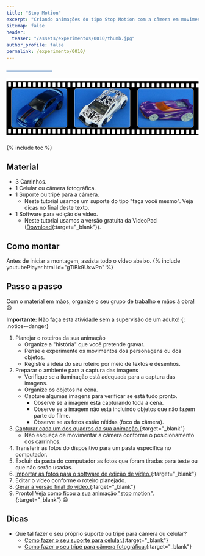 ```yaml
---
title: "Stop Motion"
excerpt: "Criando animações do tipo Stop Motion com a câmera em movimento."
sitemap: false 
header: 
  teaser: "/assets/experimentos/0010/thumb.jpg" 
author_profile: false
permalink: /experimento/0010/
---
```

![Linha separadora](/assets/images/line.jpg)

![Carrinhos](/assets/experimentos/0010/thumb.jpg)

{% include toc %}

## Material
* 3 Carrinhos.
* 1 Celular ou câmera fotográfica.
* 1 Suporte ou tripé para a câmera.
  - Neste tutorial usamos um suporte do tipo "faça você mesmo". Veja dicas no final deste texto.
* 1 Software para edição de vídeo.
  - Neste tutorial usamos a versão gratuita da VideoPad ([Download](https://www.nchsoftware.com/videopad/kb/free.html){:target="_blank"}).

## Como montar
Antes de iniciar a montagem, assista todo o vídeo abaixo.
{% include youtubePlayer.html id="gTiBk9UxwPo" %}

## Passo a passo
Com o material em mãos, organize o seu grupo de trabalho e mãos à obra! :smile:

**Importante:** Não faça esta atividade sem a supervisão de um adulto! 
{: .notice--danger}

1. Planejar o roteiros da sua animação
   - Organize a "história" que você pretende gravar.
   - Pense e experimente os movimentos dos personagens ou dos objetos.
   - Registre a ideia do seu roteiro por meio de textos e desenhos.
1. Preparar o ambiente para a captura das imagens
   - Verifique se a iluminação está adequada para a captura das imagens.
   - Organize os objetos na cena.
   - Capture algumas imagens para verificar se está tudo pronto.
     - Observe se a imagem está capturando toda a cena.
     - Observe se a imagem não está incluindo objetos que não fazem parte do filme.
     - Observe se as fotos estão nítidas (foco da câmera).
1. [Capturar cada um dos quadros da sua animação.](https://youtu.be/gTiBk9UxwPo?t=30s){:target="_blank"}
   - Não esqueça de movimentar a câmera conforme o posicionamento dos carrinhos.
1. Transferir as fotos do dispositivo para um pasta específica no computador.
1. Excluir da pasta do computador as fotos que foram tiradas para teste ou que não serão usadas.
1. [Importar as fotos para o software de edição de vídeo.](https://youtu.be/gTiBk9UxwPo?t=3m47s){:target="_blank"}
1. Editar o vídeo conforme o roteiro planejado.
1. [Gerar a versão final do vídeo.](https://youtu.be/gTiBk9UxwPo?t=4m19s){:target="_blank"}
1. Pronto! [Veja como ficou a sua animação "stop motion".](https://youtu.be/gTiBk9UxwPo?t=4m47s){:target="_blank"} :smile:    

## Dicas
* Que tal fazer o seu próprio suporte ou tripé para câmera ou celular?
  - [Como fazer o seu suporte para celular.](https://youtu.be/qu5gvQEzh-4){:target="_blank"}
  - [Como fazer o seu tripé para câmera fotográfica.](https://youtu.be/HQNkJs2DUxY){:target="_blank"}